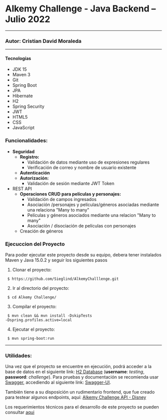 # Alkemy Challenge - Java Backend – Julio 2022

---

### Autor: Cristian David Moraleda

---

#### Tecnologías
* JDK 15
* Maven 3
* Git
* Spring Boot
* JPA
* Hibernate
* H2
* Spring Security
* JWT
* HTML5
* CSS
* JavaScript
### Funcionalidades:
- **Seguridad**
    - **Registro:**
        - Validación de datos mediante uso de expresiones regulares
        - Verificación de correo y nombre de usuario existente
    - **Autenticación**
    - **Autorización:**
        - Validación de sesión mediante JWT Token
- REST API
    - **Operaciones CRUD para películas y personajes:**
        - Validación de campos ingresados
        - Asociación /personajes y películas/géneros asociadas mediante una relaciona "Many to many"
        - Películas y géneros asociados mediante una relacion "Many to many"
        - Asociación / disociación de películas con personajes
    - Creación de géneros

### Ejecuccion del Proyecto

Para poder ejecutar este proyecto desde su equipo, debera tener instalados Maven y Java 15.0.2 y seguir los siguientes pasos

1. Clonar el proyecto:

<code> $ ht<span>tps://github.com/Sieglind/AlkemyChalllenge.git </code>

2. Ir al directorio del proyecto:

<code> $ cd Alkemy Challenge/ </code>

3. Compilar el proyecto:

<code> $ mvn clean && mvn install -DskipTests -Dspring.profiles.active=local </code>

4. Ejecutar el proyecto:

<code> $ mvn spring-boot:run </code>

---
### Utilidades:
Una vez que el proyecto se encuentre en ejecución, podrá acceder a la base de datos en el siguiente link:
<a href=http://localhost:8080/h2/ terget=_blank >H2 Database</a> (**username**: *testing*, **password**: *challenge*).
Para pruebas y documentación se recomienda usar <a href=https://swagger.io/ target=_blank>Swagger</a>,
accediendo al siguiente link:
<a href=http://localhost:8080/swagger-ui/index.html target=_blank >Swagger-UI</a>.

También tiene a su disposición un rudimentario frontend, que fue creado para testear algunos endpoints, aquí:
<a href=http://localhost:8080/> Alkemy Challenge API - Disney </a>

Los requerimientos técnicos para el desarrollo de este proyecto se pueden consultar
<a href="/Challenge Backend - Java Spring Boot (API).pdf">aqui</a>
